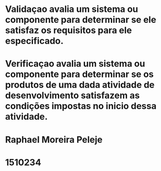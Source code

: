 # Validaçao avalia um sistema ou componente para determinar se ele satisfaz os requisitos para ele especificado.
# Verificaçao avalia um sistema ou componente para determinar se os produtos de uma dada atividade de desenvolvimento satisfazem as condições impostas no inicio dessa atividade.

# Raphael Moreira Peleje
# 1510234
